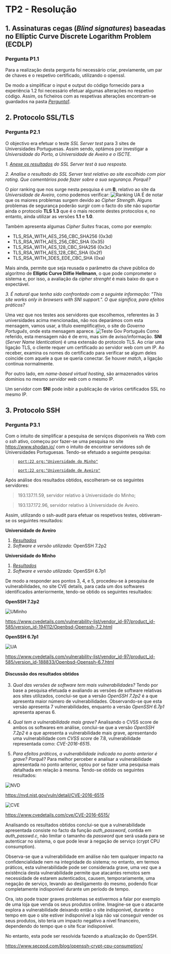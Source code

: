 # TP2 - Resolução

## 1\. Assinaturas cegas (_Blind signatures_) baseadas no Elliptic Curve Discrete Logarithm Problem (ECDLP)

### Pergunta P1.1

Para a realização desta pergunta foi necessário criar, previamente, um par de chaves e o respetivo certificado, utilizando o openssl.

De modo a simplificar o input e output do código fornecido para a experiência 1.2 foi necessário efetuar algumas alterações no respetivo código. Assim, os ficheiros com as respetivas alterações encontram-se guardados na pasta *[Pergunta1](https://github.com/uminho-miei-engseg-18-19/Grupo1/tree/master/TP2/Pergunta1)*.

## 2\. Protocolo SSL/TLS

### Pergunta P2.1

O objectivo era efetuar o teste _SSL Server test_ para 3 sites de Universidades Portuguesas. Assim sendo, optámos por investigar a _Universidade do Porto, a Universidade de Aveiro e o ISCTE_.

  *1. [Anexe os resultados](https://github.com/uminho-miei-engseg-18-19/Grupo1/tree/master/TP2/Pergunta2) do _SSL Server test_ à sua resposta.*
  
  *2. Analise o resultado do _SSL Server test_ relativo ao site escolhido com pior rating. Que comentários pode fazer sobre a sua segurança. Porquê?*
  
  O pior ranking que nos surge nesta pesquisa é um **B**, relativo ao site da _Universidade de Aveiro_, como podemos verificar:
  ![Ranking UA](https://github.com/uminho-miei-engseg-18-19/Grupo1/blob/master/TP2/Pergunta2/ua.pt.PNG)
  É de notar que os maiores problemas surgem devido ao *Cipher Strength*.
  Alguns problemas de segurança poderão surgir com o facto do site não suportar ainda o protocolo **TLS 1.3** que é o mais recente destes protocolos e, no entanto, ainda utilizar as versões **1.1** e **1.0**.
  
  Também apresenta algumas *Cipher Suites* fracas, como por exemplo:
  
- TLS_RSA_WITH_AES_256_CBC_SHA256 (0x3d)  
- TLS_RSA_WITH_AES_256_CBC_SHA (0x35) 
- TLS_RSA_WITH_AES_128_CBC_SHA256 (0x3c) 
- TLS_RSA_WITH_AES_128_CBC_SHA (0x2f) 
- TLS_RSA_WITH_3DES_EDE_CBC_SHA (0xa)
  
Mais ainda, permite que seja reusada o parâmetro da chave pública do algoritmo de **Elliptic Curve Dilfie Hellmann**, o que pode comprometer o sistema e, por isso, a avaliação da _cipher strenght_ é mais baixo do que o expectável.
  
*3. É natural que tenha sido confrontado com a seguinte informação: "_This site works only in browsers with SNI support._". O que significa, para efeitos práticos?*
  
  Uma vez que nos testes aos servidores que escolhemos, referentes às 3 universidades acima mencionadas, não nos deparámos com esta mensagem, vamos usar, a título exemplificativo, o site do _Governo Português_, onde esta mensagem aparece.
  ![Teste Gov Português](https://github.com/uminho-miei-engseg-18-19/Grupo1/blob/master/TP2/Pergunta2/GovPort.PNG)
  Como referido, esta mensagem não é de erro, mas sim de aviso/informação. **SNI** (_Server Name Identication_) é uma extensão do protocolo TLS.
  Ao criar uma ligação TLS, o cliente requer um certificado ao servidor web com um IP. Ao receber, examina os nomes do certificado para verificar se algum deles coincide com aquele a que se queria conectar. Se houver _match_, a ligação continua normalmente.
  
  Por outro lado, em _name-based virtual hosting_, são armazenados vários domínios no mesmo _servidor web_ com o mesmo IP.
  
  Um servidor com **SNI** pode inibir a publicação de vários certificados SSL no mesmo IP.


## 3\. Protocolo SSH

### Pergunta P3.1

Com o intuito de simplificar a pesquisa de serviços disponíveis na Web com o *ssh* ativo, começou por fazer-se uma pesquisa no site https://www.shodan.io/ com o intuito de encontrar servidores ssh de Universidades Portuguesas. Tendo-se efetuado a seguinte pesquisa:

> [`port:22 org:"Universidade do Minho"`](https://www.shodan.io/search?query=port%3A22+org%3A%22Universidade+do+Minho%22)

> [`port:22 org:"Universidade de Aveiro"`](https://www.shodan.io/search?query=port%3A22+org%3A%22Universidade+de+Aveiro%22)

Após análise dos resultados obtidos, escolheram-se os seguintes servidores:

> 193.137.11.59, servidor relativo à Universidade do Minho;

> 193.137.172.96, servidor relativo à Universidade de Aveiro.

Assim, utilizando o ssh-audit para efetuar os respetivos testes, obtiveram-se os seguintes resultados:

**Universidade de Aveiro**

1. *[Resultados](https://github.com/uminho-miei-engseg-18-19/Grupo1/blob/master/TP2/Pergunta3/mmlog.fis.ua.pt.md)*
2. *Software e versão utilizada:* OpenSSH 7.2p2

**Universidade do Minho**

1. *[Resultados](https://github.com/uminho-miei-engseg-18-19/Grupo1/blob/master/TP2/Pergunta3/193.137.11.59.md)*
2. *Software e versão utilizada:* OpenSSH 6.7p1

De modo a responder aos pontos 3, 4, e 5, procedeu-se à pesquisa de vulnerabilidades, no site CVE details, para cada um dos softwares identificados anteriormente, tendo-se obtido os seguintes resultados:


**OpenSSH 7.2p2**

![UMinho](https://github.com/uminho-miei-engseg-18-19/Grupo1/blob/master/TP2/Pergunta3/UMinho.png)

https://www.cvedetails.com/vulnerability-list/vendor_id-97/product_id-585/version_id-194112/Openbsd-Openssh-7.2.html


**OpenSSH 6.7p1**

![UA](https://github.com/uminho-miei-engseg-18-19/Grupo1/blob/master/TP2/Pergunta3/UA.png)

https://www.cvedetails.com/vulnerability-list/vendor_id-97/product_id-585/version_id-188833/Openbsd-Openssh-6.7.html


#### Discussão dos resultados obtidos

3. *Qual das versões de software tem mais vulnerabilidades?* Tendo por base a pesquisa efetuada e avaliando as versões de software relativas aos sites utilizados, conclui-se que a versão *OpenSSH 7.2p2* é a que apresenta maior número de vulnerabilidades. Observando-se que esta versão apresenta 7 vulnerabilidades, enquanto a versão *OpenSSH 6.7p1* apresenta apenas 6.

4. *Qual tem a vulnerabilidade mais grave?* Analisando o CVSS score de ambos os softwares em análise, conclui-se que a versão *OpenSSH 7.2p2* é a que apresenta a vulnerabilidade mais grave, apresentando uma vulnerabilidade com *CVSS score* de 7.8, vulnerabilidade representada como: *CVE-2016-6515*.

5. *Para efeitos práticos, a vulnerabilidade indicada no ponto anterior é grave? Porquê?* Para melhor perceber e analisar a vulnerabilidade apresentada no ponto anterior, optou por se fazer uma pesquisa mais detalhada em relação à mesma. Tendo-se obtido os seguintes resultados:

![NVD](https://github.com/uminho-miei-engseg-18-19/Grupo1/blob/master/TP2/Pergunta3/NVD.png)

https://nvd.nist.gov/vuln/detail/CVE-2016-6515


![CVE](https://github.com/uminho-miei-engseg-18-19/Grupo1/blob/master/TP2/Pergunta3/CVE.png)

https://www.cvedetails.com/cve/CVE-2016-6515/


Analisando os resultados obtidos conclui-se que a vulnerabilidade apresentada consiste no facto da função *auth_password*, contida em *auth_passwd.c*, não limitar o tamanho da *password* que será usada para se autenticar no sistema, o que pode levar à negação de serviço (crypt CPU consumption).

Observa-se que a vulnerabilidade em análise não tem qualquer impacto na confidencialidade nem na integridade do sistema; no entanto, em termos práticos, esta vulnerabilidade pode ser considerada grave, uma vez que a existência desta vulnerabilidade permite que atacantes remotos sem necessidade de estarem autenticados, causem, temporariamente, uma negação de serviço, levando ao desligamento do mesmo, podendo ficar completamente indisponível durante um período de tempo.

Ora, isto pode trazer graves problemas se estivermos a falar por exemplo de uma loja que venda os seus produtos online. Imagine-se que o atacante explora a vulnerabilidade deixando então o site indisponível, durante o tempo em que o site estiver indisponível a loja não vai conseguir vender os seus produtos, isto teria um impacto negativo a nível financeiro, dependendo do tempo que o site ficar indisponível.

No entanto, esta pode ser resolvida fazendo a atualização do OpenSSH.

https://www.secpod.com/blog/openssh-crypt-cpu-consumption/
